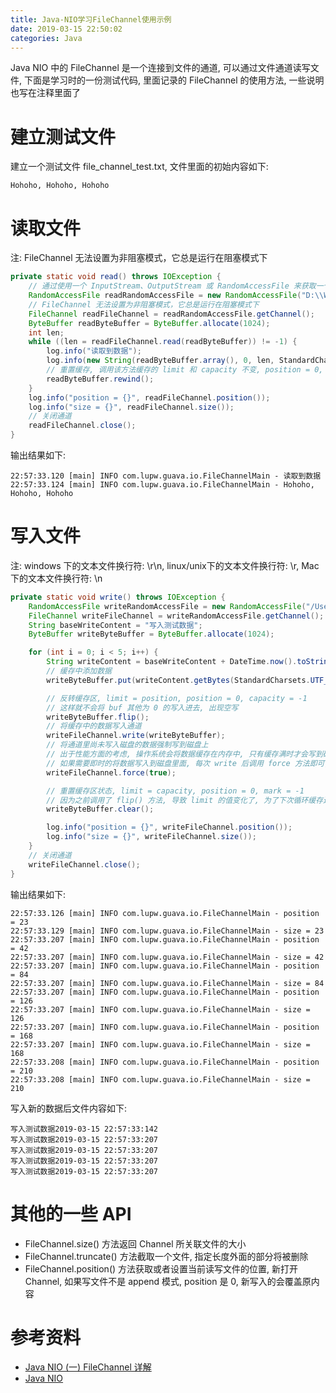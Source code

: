 ```yaml
---
title: Java-NIO学习FileChannel使用示例
date: 2019-03-15 22:50:02
categories: Java
---
```


Java NIO 中的 FileChannel 是一个连接到文件的通道, 可以通过文件通道读写文件, 下面是学习时的一份测试代码, 里面记录的 FileChannel 的使用方法, 一些说明也写在注释里面了

# 建立测试文件

建立一个测试文件 file_channel_test.txt, 文件里面的初始内容如下:

```text
Hohoho, Hohoho, Hohoho
```

<!-- more -->

# 读取文件

注: FileChannel 无法设置为非阻塞模式，它总是运行在阻塞模式下

```java
private static void read() throws IOException {
    // 通过使用一个 InputStream、OutputStream 或 RandomAccessFile 来获取一个 FileChannel
    RandomAccessFile readRandomAccessFile = new RandomAccessFile("D:\\Work\\hello-grpc\\java-guava\\src\\main\\resources\\md\\file_channel_test.txt", "rw");
    // FileChannel 无法设置为非阻塞模式，它总是运行在阻塞模式下
    FileChannel readFileChannel = readRandomAccessFile.getChannel();
    ByteBuffer readByteBuffer = ByteBuffer.allocate(1024);
    int len;
    while ((len = readFileChannel.read(readByteBuffer)) != -1) {
        log.info("读取到数据");
        log.info(new String(readByteBuffer.array(), 0, len, StandardCharsets.UTF_8));
        // 重置缓存, 调用该方法缓存的 limit 和 capacity 不变, position = 0, mark = -1
        readByteBuffer.rewind();
    }
    log.info("position = {}", readFileChannel.position());
    log.info("size = {}", readFileChannel.size());
    // 关闭通道
    readFileChannel.close();
}
```

输出结果如下:

```text
22:57:33.120 [main] INFO com.lupw.guava.io.FileChannelMain - 读取到数据
22:57:33.124 [main] INFO com.lupw.guava.io.FileChannelMain - Hohoho, Hohoho, Hohoho
```

# 写入文件

注: windows 下的文本文件换行符: \r\n, linux/unix下的文本文件换行符: \r, Mac下的文本文件换行符: \n

```java
private static void write() throws IOException {
    RandomAccessFile writeRandomAccessFile = new RandomAccessFile("/Users/lupengwei/IDEA/hello-grpc/java-guava/src/main/resources/md/file_channel_test.txt", "rw");
    FileChannel writeFileChannel = writeRandomAccessFile.getChannel();
    String baseWriteContent = "写入测试数据";
    ByteBuffer writeByteBuffer = ByteBuffer.allocate(1024);

    for (int i = 0; i < 5; i++) {
        String writeContent = baseWriteContent + DateTime.now().toString("yyyy-MM-dd HH:mm:ss:SSS") + System.lineSeparator();
        // 缓存中添加数据
        writeByteBuffer.put(writeContent.getBytes(StandardCharsets.UTF_8), 0, writeContent.getBytes().length);

        // 反转缓存区, limit = position, position = 0, capacity = -1
        // 这样就不会将 buf 其他为 0 的写入进去, 出现空写
        writeByteBuffer.flip();
        // 将缓存中的数据写入通道
        writeFileChannel.write(writeByteBuffer);
        // 将通道里尚未写入磁盘的数据强制写到磁盘上
        // 出于性能方面的考虑, 操作系统会将数据缓存在内存中, 只有缓存满时才会写到磁盘上
        // 如果需要即时的将数据写入到磁盘里面, 每次 write 后调用 force 方法即可, force 方法的参数表示是否将文件元数据 (如权限信息等) 写到磁盘上
        writeFileChannel.force(true);

        // 重置缓存区状态, limit = capacity, position = 0, mark = -1
        // 因为之前调用了 flip() 方法, 导致 limit 的值变化了, 为了下次循环缓存还能放入最多 1024 个字节从头开始写入数据, 调用 clear() 方法重置
        writeByteBuffer.clear();

        log.info("position = {}", writeFileChannel.position());
        log.info("size = {}", writeFileChannel.size());
    }
    // 关闭通道
    writeFileChannel.close();
}
```

输出结果如下:

```text
22:57:33.126 [main] INFO com.lupw.guava.io.FileChannelMain - position = 23
22:57:33.129 [main] INFO com.lupw.guava.io.FileChannelMain - size = 23
22:57:33.207 [main] INFO com.lupw.guava.io.FileChannelMain - position = 42
22:57:33.207 [main] INFO com.lupw.guava.io.FileChannelMain - size = 42
22:57:33.207 [main] INFO com.lupw.guava.io.FileChannelMain - position = 84
22:57:33.207 [main] INFO com.lupw.guava.io.FileChannelMain - size = 84
22:57:33.207 [main] INFO com.lupw.guava.io.FileChannelMain - position = 126
22:57:33.207 [main] INFO com.lupw.guava.io.FileChannelMain - size = 126
22:57:33.207 [main] INFO com.lupw.guava.io.FileChannelMain - position = 168
22:57:33.207 [main] INFO com.lupw.guava.io.FileChannelMain - size = 168
22:57:33.208 [main] INFO com.lupw.guava.io.FileChannelMain - position = 210
22:57:33.208 [main] INFO com.lupw.guava.io.FileChannelMain - size = 210
```

写入新的数据后文件内容如下:

```text
写入测试数据2019-03-15 22:57:33:142
写入测试数据2019-03-15 22:57:33:207
写入测试数据2019-03-15 22:57:33:207
写入测试数据2019-03-15 22:57:33:207
写入测试数据2019-03-15 22:57:33:207
```

# 其他的一些 API

* FileChannel.size() 方法返回 Channel 所关联文件的大小
* FileChannel.truncate() 方法截取一个文件, 指定长度外面的部分将被删除
* FileChannel.position() 方法获取或者设置当前读写文件的位置, 新打开 Channel, 如果写文件不是 append 模式, position 是 0, 新写入的会覆盖原内容

# 参考资料

* [Java NIO (一) FileChannel 详解](https://blog.csdn.net/zrh_lawliet/article/details/81166028)
* [Java NIO](http://xintq.net/2017/06/12/everything-about-java-nio/)
